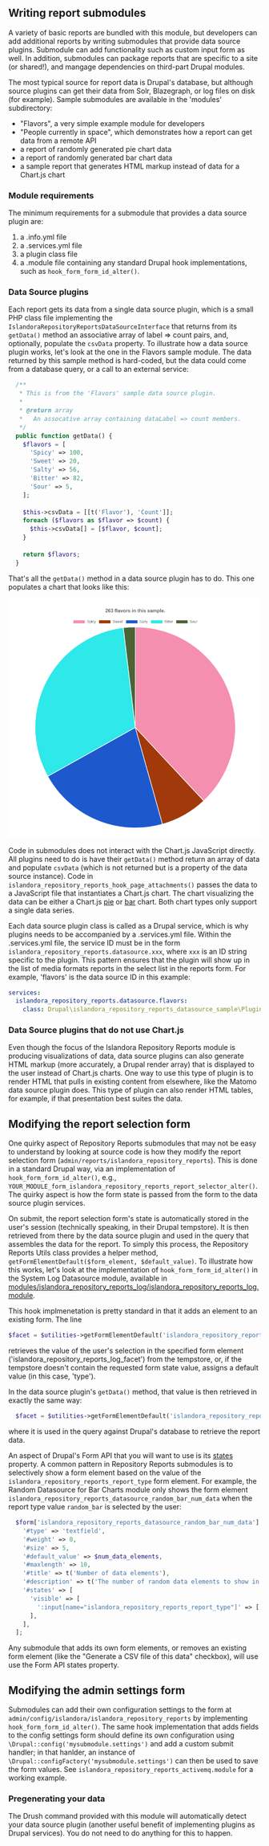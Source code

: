 ## Writing report submodules

A variety of basic reports are bundled with this module, but developers can add additional reports by writing submodules that provide data source plugins. Submodule can add functionality such as custom input form as well. In addition, submodules can package reports that are specific to a site (or shared!), and mangage dependencies on third-part Drupal modules.

The most typical source for report data is Drupal's database, but although source plugins can get their data from Solr, Blazegraph, or log files on disk (for example). Sample submodules are available in the 'modules' subdirectory:

* "Flavors", a very simple example module for developers
* "People currently in space", which demonstrates how a report can get data from a remote API
* a report of randomly generated pie chart data
* a report of randomly generated bar chart data
* a sample report that generates HTML markup instead of data for a Chart.js chart

### Module requirements

The minimum requirements for a submodule that provides a data source plugin are:

1. a .info.yml file
1. a .services.yml file
1. a plugin class file
1. a .module file containing any standard Drupal hook implementations, such as `hook_form_form_id_alter()`.

### Data Source plugins

Each report gets its data from a single data source plugin, which is a small PHP class file implementing the `IslandoraRepositoryReportsDataSourceInterface` that returns from its `getData()` method an associative array of label => count pairs, and, optionally, populate the `csvData` property. To illustrate how a data source plugin works, let's look at the one in the Flavors sample module. The data returned by this sample method is hard-coded, but the data could come from a database query, or a call to an external service:

```php
  /**
   * This is from the 'Flavors' sample data source plugin.
   *
   * @return array
   *   An assocative array containing dataLabel => count members.
   */
  public function getData() {
    $flavors = [
      'Spicy' => 100,
      'Sweet' => 20,
      'Salty' => 56,
      'Bitter' => 82,
      'Sour' => 5,
    ];

    $this->csvData = [[t('Flavor'), 'Count']];
    foreach ($flavors as $flavor => $count) {
      $this->csvData[] = [$flavor, $count];
    }

    return $flavors;
  }
```

That's all the `getData()` method in a data source plugin has to do. This one populates a chart that looks like this:

![Random bar chart](images/flavors.png)

Code in submodules does not interact with the Chart.js JavaScript directly. All plugins need to do is have their `getData()` method return an array of data and populate `csvData` (which is not returned but is a property of the data source instance). Code in `islandora_repository_reports_hook_page_attachments()` passes the data to a JavaScript file that instantiates a Chart.js chart. The chart visualizing the data can be either a Chart.js [pie](https://www.chartjs.org/samples/latest/charts/pie.html) or [bar](https://www.chartjs.org/samples/latest/charts/bar/vertical.html) chart. Both chart types only support a single data series.

Each data source plugin class is called as a Drupal service, which is why plugins needs to be accompanied by a .services.yml file. Within the .services.yml file, the service ID must be in the form `islandora_repository_reports.datasource.xxx`, where `xxx` is an ID string specific to the plugin. This pattern ensures that the plugin will show up in the list of media formats reports in the select list in the reports form. For example, 'flavors' is the data source ID in this example:

```yaml
services:
  islandora_repository_reports.datasource.flavors:
    class: Drupal\islandora_repository_reports_datasource_sample\Plugin\DataSource\Flavors
```

### Data Source plugins that do not use Chart.js

Even though the focus of the Islandora Repository Reports module is producing visualizations of data, data source plugins can also generate HTML markup (more accurately, a Drupal render array) that is displayed to the user instead of Chart.js charts. One way to use this type of plugin is to render HTML that pulls in existing content from elsewhere, like the Matomo data source plugin does. This type of plugin can also render HTML tables, for example, if that presentation best suites the data.

## Modifying the report selection form

One quirky aspect of Repository Reports submodules that may not be easy to understand by looking at source code is how they modify the report selection form (`admin/reports/islandora_repository_reports`). This is done in a standard Drupal way, via an implementation of `hook_form_form_id_alter()`, e.g., `YOUR_MODULE_form_islandora_repository_reports_report_selector_alter()`. The quirky aspect is how the form state is passed from the form to the data source plugin services.

On submit, the report selection form's state is automatically stored in the user's session (technically speaking, in their Drupal tempstore). It is then retrieved from there by the data source plugin and used in the query that assembles the data for the report. To simply this process, the Repository Reports Utils class provides a helper method, `getFormElementDefault($form_element, $default_value)`. To illustrate how this works, let's look at the implementation of `hook_form_form_id_alter()` in the System Log Datasource module, available in [modules/islandora_repository_reports_log/islandora_repository_reports_log.module](../modules/islandora_repository_reports_log/islandora_repository_reports_log.module).

This hook implmenetation is pretty standard in that it adds an element to an existing form. The line

```php
$facet = $utilities->getFormElementDefault('islandora_repository_reports_log_facet', 'type');
```

retrieves the value of the user's selection in the specified form element ('islandora_repository_reports_log_facet') from the tempstore, or, if the tempstore doesn't contain the requested form state value, assigns a default value (in this case, 'type').

In the data source plugin's `getData()` method, that value is then retrieved in exactly the same way:

```php
  $facet = $utilities->getFormElementDefault('islandora_repository_reports_log_facet', 'type');
```

where it is used in the query against Drupal's database to retrieve the report data.

An aspect of Drupal's Form API that you will want to use is its [states](https://www.drupal.org/docs/8/api/form-api/conditional-form-fields) property. A common pattern in Repository Reports submodules is to selectively show a form element based on the value of the `islandora_repository_reports_report_type` form element. For example, the Random Datasource for Bar Charts module only shows the form element `islandora_repository_reports_datasource_random_bar_num_data` when the report type value `random_bar` is selected by the user:

```php
  $form['islandora_repository_reports_datasource_random_bar_num_data'] = [
    '#type' => 'textfield',
    '#weight' => 0,
    '#size' => 5,
    '#default_value' => $num_data_elements,
    '#maxlength' => 10,
    '#title' => t('Number of data elements'),
    '#description' => t('The number of random data elements to show in this chart.'),
    '#states' => [
      'visible' => [
        ':input[name="islandora_repository_reports_report_type"]' => ['value' => 'random_bar'],
      ],
    ],
  ];
``` 

Any submodule that adds its own form elements, or removes an existing form element (like the "Generate a CSV file of this data" checkbox), will use use the Form API states property.

## Modifying the admin settings form

Submodules can add their own configuration settings to the form at `admin/config/islandora/islandora_repository_reports` by implementing `hook_form_form_id_alter()`. The same hook implementation that adds fields to the config settings form should define its own configuration using `\Drupal::config('mysubmodule.settings')` and add a custom submit handler; in that hanlder, an instance of `\Drupal::configFactory('mysubmodule.settings')` can then be used to save the form values. See `islandora_repository_reports_activemq.module` for a working example.

### Pregenerating your data

The Drush command provided with this module will automatically detect your data source plugin (another useful benefit of implementing plugins as Drupal services). You do not need to do anything for this to happen.
